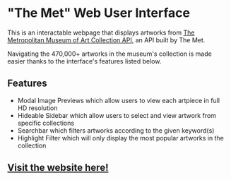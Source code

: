 # "The Met" Web User Interface
This is an interactable webpage that displays artworks from [The Metropolitan Museum of Art Collection API](https://metmuseum.github.io/), an API built by The Met.

Navigating the 470,000+ artworks in the museum's collection is made easier thanks to the interface's features listed below.

## Features
- Modal Image Previews which allow users to view each artpiece in full HD resolution 
- Hideable Sidebar which allow users to select and view artwork from specific collections
- Searchbar which filters artworks according to the given keyword(s)
- Highlight Filter which will only display the most popular artworks in the collection

## [Visit the website here!](https://mikfuentes.github.io/MetMusuem/)
